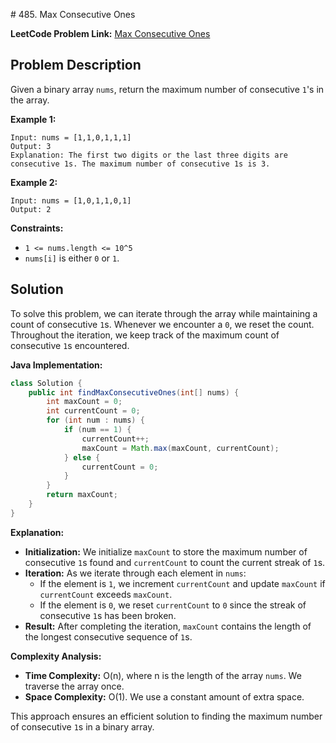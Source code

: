 ​# 485. Max Consecutive Ones

**LeetCode Problem Link:** [Max Consecutive Ones](https://leetcode.com/problems/max-consecutive-ones/)

## Problem Description

Given a binary array `nums`, return the maximum number of consecutive `1`'s in the array.

**Example 1:**

```
Input: nums = [1,1,0,1,1,1]
Output: 3
Explanation: The first two digits or the last three digits are consecutive 1s. The maximum number of consecutive 1s is 3.
```

**Example 2:**

```
Input: nums = [1,0,1,1,0,1]
Output: 2
```

**Constraints:**

- `1 <= nums.length <= 10^5`
- `nums[i]` is either `0` or `1`.

## Solution

To solve this problem, we can iterate through the array while maintaining a count of consecutive `1`s. Whenever we encounter a `0`, we reset the count. Throughout the iteration, we keep track of the maximum count of consecutive `1`s encountered.

**Java Implementation:**

```java
class Solution {
    public int findMaxConsecutiveOnes(int[] nums) {
        int maxCount = 0;
        int currentCount = 0;
        for (int num : nums) {
            if (num == 1) {
                currentCount++;
                maxCount = Math.max(maxCount, currentCount);
            } else {
                currentCount = 0;
            }
        }
        return maxCount;
    }
}
```

**Explanation:**

- **Initialization:** We initialize `maxCount` to store the maximum number of consecutive `1`s found and `currentCount` to count the current streak of `1`s.
- **Iteration:** As we iterate through each element in `nums`:
  - If the element is `1`, we increment `currentCount` and update `maxCount` if `currentCount` exceeds `maxCount`.
  - If the element is `0`, we reset `currentCount` to `0` since the streak of consecutive `1`s has been broken.
- **Result:** After completing the iteration, `maxCount` contains the length of the longest consecutive sequence of `1`s.

**Complexity Analysis:**

- **Time Complexity:** O(n), where n is the length of the array `nums`. We traverse the array once.
- **Space Complexity:** O(1). We use a constant amount of extra space.

This approach ensures an efficient solution to finding the maximum number of consecutive `1`s in a binary array. 